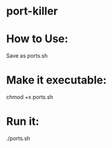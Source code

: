 # port-killer


# How to Use:

Save as ports.sh


# Make it executable:

chmod +x ports.sh


# Run it:

./ports.sh


